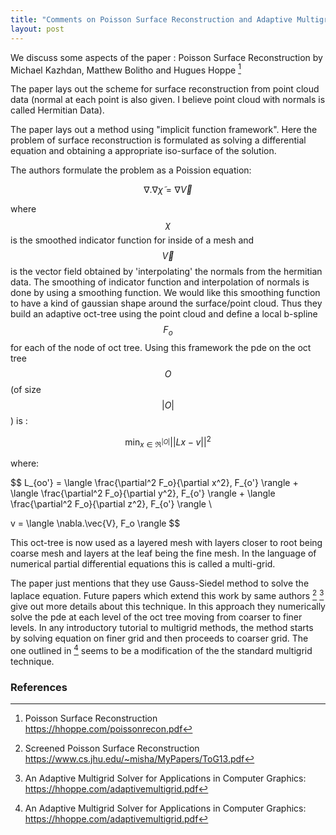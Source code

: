 ```yaml
---
title: "Comments on Poisson Surface Reconstruction and Adaptive Multigrid Finite Element Method"
layout: post
---
```



We discuss some aspects of the paper : Poisson Surface Reconstruction by Michael Kazhdan, Matthew Bolitho and Hugues Hoppe [^1]



The paper lays out the scheme for surface reconstruction from point cloud data (normal at each point is also given. I believe point cloud with normals is called Hermitian Data).

The paper lays out a method using "implicit function framework". Here the problem of surface reconstruction is formulated as solving a differential equation and obtaining a appropriate iso-surface of the solution.

The authors formulate the problem as a Poission equation:

$$
\nabla.\nabla \widetilde{\chi}  = \nabla \vec{V}
$$

where $$\chi$$ is the smoothed indicator function for inside of a mesh and $$\vec{V}$$ is the vector field obtained by 'interpolating' the normals from the hermitian data. The smoothing of indicator function and interpolation of normals is done by using a smoothing function. We would like this smoothing function to have a kind of gaussian shape around the surface/point cloud. Thus they build an adaptive oct-tree using the point cloud and define a local b-spline $$F_o$$ for each of the node of oct tree. Using this framework the pde on the oct tree $$O$$ (of size $$\vert O \vert$$) is :

$$
\min_{x\in\Re^{\vert O \vert}} ||Lx-v||^2
$$

where:

$$
L_{oo'} = \langle \frac{\partial^2 F_o}{\partial x^2}, F_{o'} \rangle + \langle \frac{\partial^2 F_o}{\partial y^2}, F_{o'} \rangle + \langle \frac{\partial^2 F_o}{\partial z^2}, F_{o'} \rangle   \\

v = \langle \nabla.\vec{V}, F_o \rangle
$$

This oct-tree is now used as a layered mesh with layers closer to root being coarse mesh and layers at the leaf being the fine mesh. In the language of numerical partial differential equations this is called a multi-grid.

The paper just mentions that they use Gauss-Siedel method to solve the laplace equation. Future papers which extend this work by same authors [^2] [^3] give out more details about this technique. In this approach they numerically solve the pde at each level of the oct tree moving from coarser to finer levels.
In any introductory tutorial to multigrid methods, the method starts by solving equation on finer grid and then proceeds to coarser grid. The one outlined in [^3] seems to be a modification of the the standard multigrid technique.





### References
[^1]: Poisson Surface Reconstruction https://hhoppe.com/poissonrecon.pdf

[^2]: Screened Poisson Surface Reconstruction https://www.cs.jhu.edu/~misha/MyPapers/ToG13.pdf

[^3]: An Adaptive Multigrid Solver for Applications in Computer Graphics: https://hhoppe.com/adaptivemultigrid.pdf



